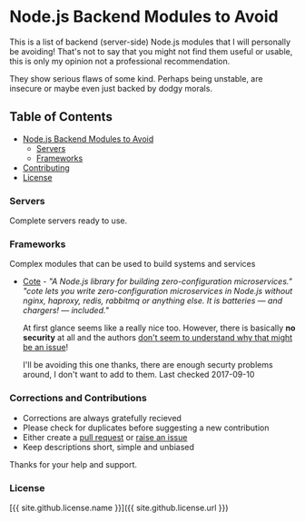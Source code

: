 # Node.js Backend Modules to Avoid
This is a list of backend (server-side) Node.js modules that I will personally be avoiding! That's not to say that you might not find 
them useful or usable, this is only my opinion not a professional recommendation.

They show serious flaws of some kind. Perhaps being unstable, are insecure or maybe even just backed by dodgy morals.

## Table of Contents
- [Node.js Backend Modules to Avoid](#nodejs-backend-modules-to-avoid)
  - [Servers](#servers)
  - [Frameworks](#frameworks)
- [Contributing](#corrections-and-contributions)
- [License](#license)

### Servers
Complete servers ready to use.

### Frameworks
Complex modules that can be used to build systems and services
- [Cote](http://cote.js.org) - 
  *"A Node.js library for building zero-configuration microservices." "cote lets you write zero-configuration microservices in Node.js 
  without nginx, haproxy, redis, rabbitmq or anything else. It is batteries — and chargers! — included."*
  
  At first glance seems like a really nice too. However, there is basically **no security** at all and the authors [don't seem to understand
  why that might be an issue](https://github.com/dashersw/cote/issues/53)!
  
  I'll be avoiding this one thanks, there are enough securty problems around, I don't want to add to them. Last checked 2017-09-10

### Corrections and Contributions
- Corrections are always gratefully recieved
- Please check for duplicates before suggesting a new contribution
- Either create a [pull request](https://github.com/TotallyInformation/awesome-to-me/pulls) or [raise an issue](https://github.com/TotallyInformation/awesome-to-me/issues)
- Keep descriptions short, simple and unbiased

Thanks for your help and support.

### License
[{{ site.github.license.name }}]({{ site.github.license.url }})
